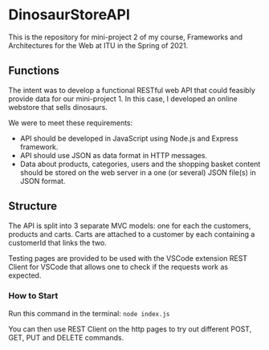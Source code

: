 # DinosaurStoreAPI
 This is the repository for mini-project 2 of my course, Frameworks and Architectures for the Web at ITU in the Spring of 2021.

## Functions
The intent was to develop a functional RESTful web API that could feasibly provide data for our mini-project 1. In this case, I developed an online webstore that sells dinosaurs.

We were to meet these requirements:
* API should be developed in JavaScript using Node.js and Express framework.
* API should use JSON as data format in HTTP messages.
* Data about products, categories, users and the shopping basket content should be stored on the web server in a one (or several) JSON file(s) in JSON format.

## Structure
The API is split into 3 separate MVC models: one for each the customers, products and carts. Carts are attached to a customer by each containing a customerId that links the two.

Testing pages are provided to be used with the VSCode extension REST Client for VSCode that allows one to check if the requests work as expected.

### How to Start
Run this command in the terminal:
```node index.js```

You can then use REST Client on the http pages to try out different POST, GET, PUT and DELETE commands.